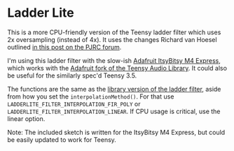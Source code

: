# Ladder Lite

This is a more CPU-friendly version of the Teensy ladder filter which uses 2x oversampling (instead of 4x). It uses the changes Richard van Hoesel outlined [in this post on the PJRC forum](https://forum.pjrc.com/index.php?threads/porting-moog-ladder-filters-to-audio-objects.60488/post-272591).

I'm using this ladder filter with the slow-ish [Adafruit ItsyBitsy M4 Express](https://www.adafruit.com/product/3800), which works with the [Adafruit fork of the Teensy Audio Library](https://github.com/adafruit/Audio). It could also be useful for the similarly spec'd Teensy 3.5.

The functions are the same as the [library version of the ladder filter](https://www.pjrc.com/teensy/gui/?info=AudioFilterLadder), aside from how you set the ``interpolationMethod()``. For that use ``LADDERLITE_FILTER_INTERPOLATION_FIR_POLY`` or ``LADDERLITE_FILTER_INTERPOLATION_LINEAR``. If CPU usage is critical, use the linear option. 

Note: The included sketch is written for the ItsyBitsy M4 Express, but could be easily updated to work for Teensy. 
